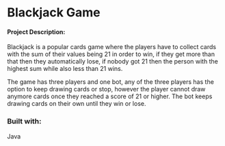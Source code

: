 # Blackjack Game
#### Project Description:
Blackjack is a popular cards game where the players have to collect cards with the sum of their values being 21 in order to win, if they get more than that then they automatically lose, if nobody got 21 then the person with the highest sum while also less than 21 wins.

The game has three players and one bot, any of the three players has the option to keep drawing cards or stop, however the player cannot draw anymore cards once they reached a score of 21 or higher. The bot keeps drawing cards on their own until they win or lose.

### Built with:
Java


